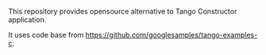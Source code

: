 This repository provides opensource alternative to Tango Constructor application.

It uses code base from https://github.com/googlesamples/tango-examples-c.